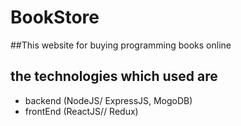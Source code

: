 # BookStore

##This website for buying programming books online
## the technologies which used are 
  * backend (NodeJS/ ExpressJS, MogoDB)
  * frontEnd (ReactJS// Redux)
